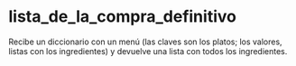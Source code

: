 # lista_de_la_compra_definitivo
Recibe un diccionario con un menú (las claves son los platos; los valores, listas con los ingredientes) y devuelve una lista con todos los ingredientes.
